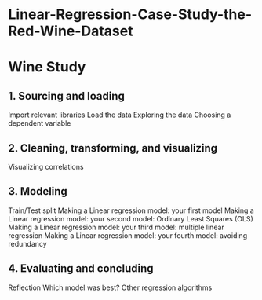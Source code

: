 # Linear-Regression-Case-Study-the-Red-Wine-Dataset
# Wine Study

## 1. Sourcing and loading

Import relevant libraries
Load the data
Exploring the data
Choosing a dependent variable

## 2. Cleaning, transforming, and visualizing

Visualizing correlations

## 3. Modeling

Train/Test split
Making a Linear regression model: your first model
Making a Linear regression model: your second model: Ordinary Least Squares (OLS)
Making a Linear regression model: your third model: multiple linear regression
Making a Linear regression model: your fourth model: avoiding redundancy

## 4. Evaluating and concluding

Reflection
Which model was best?
Other regression algorithms
